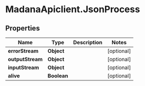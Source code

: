 # MadanaApiclient.JsonProcess

## Properties

Name | Type | Description | Notes
------------ | ------------- | ------------- | -------------
**errorStream** | **Object** |  | [optional] 
**outputStream** | **Object** |  | [optional] 
**inputStream** | **Object** |  | [optional] 
**alive** | **Boolean** |  | [optional] 


